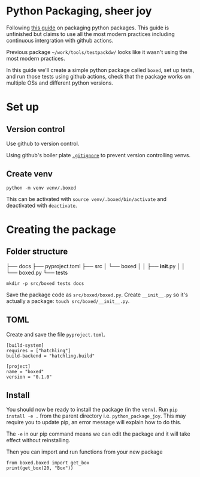 # Python Packaging, sheer joy
Following [this guide](https://python-packaging-tutorial.readthedocs.io/en/latest/index.html)
on packaging python packages. This guide is unfinished
but claims to use all the most modern practices including continuous
intergration with github actions.

Previous package `~/work/tools/testpackdw/` looks like it wasn't
using the most modern practices.

In this guide we'll create a simple python package called `boxed`,
set up tests, and run those tests using github actions,
check that the package works on multiple OSs and different python versions.

# Set up
## Version control
Use github to version control.

Using github's boiler plate [`.gitignore`](https://github.com/github/gitignore/blob/main/Python.gitignore) to prevent
version controlling venvs.

## Create venv
`python -m venv venv/.boxed`

This can be activated with `source venv/.boxed/bin/activate` and deactivated with `deactivate`.

# Creating the package

## Folder structure
├── docs
├── pyproject.toml
├── src
│   └── boxed
│   │   ├── __init__.py
│   │   └── boxed.py
└── tests

```mkdir -p src/boxed tests docs```

Save the package code as `src/boxed/boxed.py`.
Create `__init__.py` so it's actually a package:
`touch src/boxed/__init__.py`.

## TOML
Create and save the file `pyproject.toml`.

```
[build-system]
requires = ["hatchling"]
build-backend = "hatchling.build"

[project]
name = "boxed"
version = "0.1.0"
```

## Install
You should now be ready to install the package (in the
venv).
Run `pip install -e .` from the parent directory i.e.
`python_package_joy`. This may require you to update pip,
an error message will explain how to do this.

The `-e` in our pip command means we can edit the package
and it will take effect without reinstalling.

Then you can import and run functions from your new package
```
from boxed.boxed import get_box
print(get_box(20, "Box"))
```
